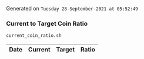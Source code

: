 Generated on `Tuesday 28-September-2021 at 05:52:49`

### Current to Target Coin Ratio
`current_coin_ratio.sh`

Date|Current|Target|Ratio
---|---|---|---
